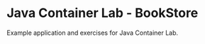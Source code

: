 Java Container Lab - BookStore
==============================

Example application and exercises for Java Container Lab.
